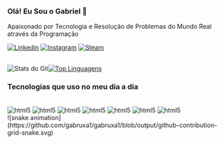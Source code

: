 ### Olá! Eu Sou o Gabriel 👋
Apaixonado por Tecnologia e Resolução de Problemas do Mundo Real através da Programação

[![Linkedin](https://img.shields.io/badge/LinkedIn-0077B5?style=for-the-badge&logo=linkedin&logoColor=white)](https://www.linkedin.com/in/gabriel-cordeiro-377632119/)
[![Instagram](https://img.shields.io/badge/Instagram-E4405F?style=for-the-badge&logo=instagram&logoColor=white)](https://www.instagram.com/gab2519s/)
[![Steam](https://img.shields.io/badge/Steam-000000?style=for-the-badge&logo=steam&logoColor=white)](https://steamcommunity.com/id/gabruxa1/)<br>
<br>


![Stats do Git](https://github-readme-stats.vercel.app/api?username=gabruxa1&show_icons=true&theme=radical)[![Top Linguagens](https://github-readme-stats.vercel.app/api/top-langs/?username=gabruxa1&layout=compact)](https://github.com/anuraghazra/github-readme-stats)

### Tecnologias que uso no meu dia a dia

<div style="display: inline_block"><br/>
    <img align = "center" alt="html5" src="https://img.shields.io/badge/.NET-5C2D91?style=for-the-badge&logo=.net&logoColor=white">
    <img align = "center" alt="html5" src="https://img.shields.io/badge/C%23-239120?style=for-the-badge&logo=c-sharp&logoColor=white">
    <img align = "center" alt="html5" src="https://img.shields.io/badge/Java-ED8B00?style=for-the-badge&logo=openjdk&logoColor=white">
    <img align = "center" alt="html5" src="https://img.shields.io/badge/JavaScript-F7DF1E?style=for-the-badge&logo=javascript&logoColor=black">    
    <img align = "center" alt="html5" src="https://img.shields.io/badge/Node.js-43853D?style=for-the-badge&logo=node.js&logoColor=white">
    <img align = "center" alt="html5" src="https://img.shields.io/badge/MySQL-00000F?style=for-the-badge&logo=mysql&logoColor=white">
    <img align = "center" alt="html5" src="https://img.shields.io/badge/PostgreSQL-316192?style=for-the-badge&logo=postgresql&logoColor=white">
    <br/>
    ![snake animation](https://github.com/gabruxa1/gabruxa1/blob/output/github-contribution-grid-snake.svg)
</div>
